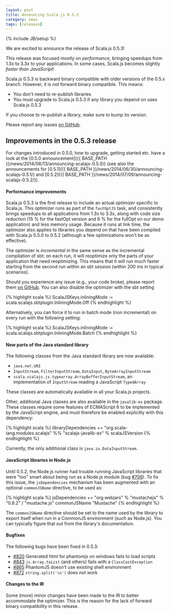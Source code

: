 ```yaml
---
layout: post
title: Announcing Scala.js 0.5.3
category: news
tags: [releases]
---
```

{% include JB/setup %}

We are excited to announce the release of Scala.js 0.5.3!

This release was focused mostly on *performance*, bringing speedups from 1.3x to 3.3x to your applications.
In some cases, Scala.js becomes slightly *faster than JavaScript*!

Scala.js 0.5.3 is backward binary compatible with older versions of the 0.5.x branch. However, it is *not* forward binary compatible. This means:

- You don't need to re-publish libraries
- You must upgrade to Scala.js 0.5.3 if any library you depend on uses Scala.js 0.5.3

If you choose to re-publish a library, make sure to bump its version.

Please report any issues [on GitHub](https://github.com/scala-js/scala-js/issues).

## Improvements in the 0.5.3 release

For changes introduced in 0.5.0, how to upgrade, getting started etc. have a look at the [0.5.0 announcement]({{ BASE_PATH }}/news/2014/06/13/announcing-scalajs-0.5.0/) (see also the announcements for [0.5.1]({{ BASE_PATH }}/news/2014/06/30/announcing-scalajs-0.5.1/) and [0.5.2]({{ BASE_PATH }}/news/2014/07/09/announcing-scalajs-0.5.2/)).

#### Performance improvements

Scala.js 0.5.3 is the first release to include an actual *optimizer* specific to Scala.js.
This optimizer runs as part of the `fastOptJS` task, and consistently brings speedups to all applications from 1.3x to 3.3x, along with code size reduction (15 % for the fastOpt version and 6 % for the fullOpt on our demo application) and less memory usage.
Because it runs at link time, the optimizer also applies to libraries you depend on that have been compiled with Scala.js 0.5.0 to 0.5.2 (although a few optimizations won't be as effective).

The optimizer is *incremental* in the same sense as the incremental compilation of sbt: on each run, it will reoptimize only the parts of your application that need reoptimizing.
This means that it will run much faster starting from the second run within an sbt session (within 200 ms in typical scenarios).

Should you experience any issue (e.g., your code broke), please report them [on GitHub](https://github.com/scala-js/scala-js/issues).
You can also disable the optimizer with the sbt setting

{% highlight scala %}
ScalaJSKeys.inliningMode := scala.scalajs.sbtplugin.InliningMode.Off
{% endhighlight %}

Alternatively, you can force it to run in batch mode (non incremental) on every run with the following setting:

{% highlight scala %}
ScalaJSKeys.inliningMode := scala.scalajs.sbtplugin.InliningMode.Batch
{% endhighlight %}

#### New parts of the Java standard library

The following classes from the Java standard library are now available:

* `java.net.URI`
* `InputStream`, `FilterInputStream`, `DataInput`, `ByteArrayInputStream`
* `scala.scalajs.js.typearray.ArrayBufferInputStream`, an implementation of `InputStream` reading a JavaScript `TypedArray`

These classes are automatically available in all your Scala.js projects.

Other, additional Java classes are also available in the `javalib-ex` package.
These classes require some features of ECMAScript 6 to be implemented by the JavaScript engine, and must therefore be enabled explicitly with this dependency:

{% highlight scala %}
libraryDependencies += "org.scala-lang.modules.scalajs" %% "scalajs-javalib-ex" % scalaJSVersion
{% endhighlight %}

Currently, the only additional class is `java.io.DataInputStream`.

#### JavaScript libraries in Node.js

Until 0.5.2, the Node.js runner had trouble running JavaScript libraries that were "too" smart about being run as a Node.js module (bug [#706](https://github.com/scala-js/scala-js/issues/706)).
To fix this issue, the `jsDependencies` mechanism has been augmented with an optional `commonJSName` directive, to be used as:

{% highlight scala %}
jsDependencies += "org.webjars" % "mustachejs" % "0.8.2" / "mustache.js" commonJSName "Mustache"
{% endhighlight %}

The `commonJSName` directive should be set to the name used by the library to export itself when run in a CommonJS environment (such as Node.js).
You can typically figure that out from the library's documentation.

#### Bugfixes

The following bugs have been fixed in 0.5.3:

- [#820](https://github.com/scala-js/scala-js/issues/820) Generated html for phantomjs on windows fails to load scripts
- [#843](https://github.com/scala-js/scala-js/issues/843) `js.Array.toList` (and others) fails with a `ClassCastException`
- [#865](https://github.com/scala-js/scala-js/issues/865) PhantomJS doesn't use existing shell environment
- [#872](https://github.com/scala-js/scala-js/issues/872) `string.split('\n')` does not work

#### Changes to the IR

Some (more) minor changes have been made to the IR to better accommodate the optimizer.
This is the reason for the lack of forward binary compatibility in this release.
